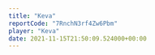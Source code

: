 ```yaml
---
title: "Keva"
reportCode: "7RnchN3rf4Zw6Pbm"
player: "Keva"
date: 2021-11-15T21:50:09.524000+00:00
---
```


